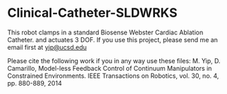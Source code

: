 # Clinical-Catheter-SLDWRKS
This robot clamps in a standard Biosense Webster Cardiac Ablation Catheter. and actuates 3 DOF. If you use this project, please send me an email first at yip@ucsd.edu 

Please cite the following work if you in any way use these files:
M. Yip, D. Camarillo, Model-less Feedback Control of Continuum Manipulators in Constrained Environments. IEEE Transactions on Robotics, vol. 30, no. 4, pp. 880-889, 2014
